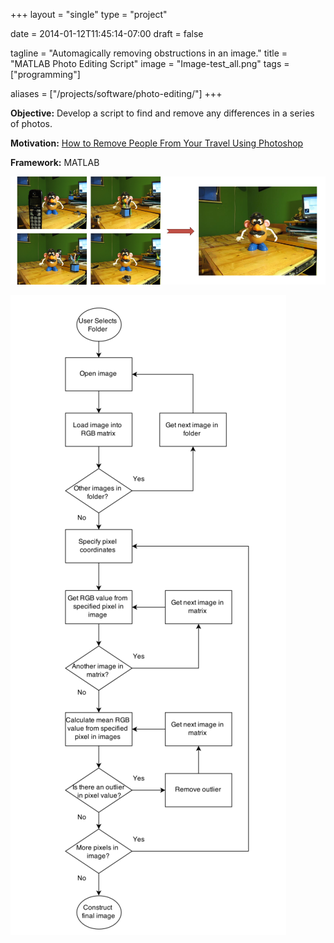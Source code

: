 +++
layout =    "single"
type =      "project"

date =      2014-01-12T11:45:14-07:00
draft =     false

tagline = "Automagically removing obstructions in an image."
title = "MATLAB Photo Editing Script"
image =     "Image-test_all.png"
tags =      ["programming"]

aliases =   ["/projects/software/photo-editing/"]
+++

__Objective:__ Develop a script to find and remove any differences in a series of photos.

__Motivation:__ [How to Remove People From Your Travel Using Photoshop](http://toomanyadapters.com/how-to-remove-people-travel-photos-photoshop/)

__Framework:__ MATLAB

![Script takes any number of images (preferably taken on a tripod) and combines them into one cleaned-up image.](Image-test_all.png)

![Flowchart of the implemented algorithm.](Photo-editing-script-algorithm.png)
